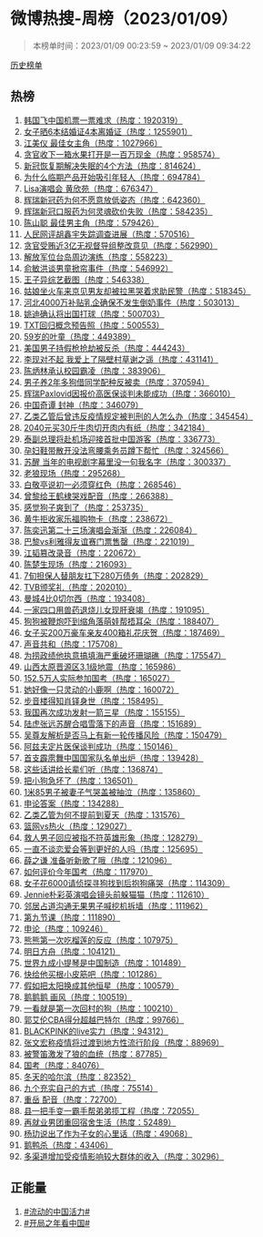 <h1>
微博热搜-周榜（2023/01/09）
</h1>
<blockquote>
<p>
本榜单时间：2023/01/09 00:23:59 ~ 2023/01/09 09:34:22
</p>
</blockquote>
<p>
<a href="https://github.com/daifee/weibo-hot-search/tree/main/archives/weekly">历史榜单</a>
</p>
<h2>
热榜
</h2>
<ol>

<li>
<a href="https://s.weibo.com/weibo?q=%23%E9%9F%A9%E5%9B%BD%E9%A3%9E%E4%B8%AD%E5%9B%BD%E6%9C%BA%E7%A5%A8%E4%B8%80%E7%A5%A8%E9%9A%BE%E6%B1%82%23" target="weibo">
韩国飞中国机票一票难求（热度：1920319）
</a>
</li>

<li>
<a href="https://s.weibo.com/weibo?q=%23%E5%A5%B3%E5%AD%90%E6%99%926%E6%9C%AC%E7%BB%93%E5%A9%9A%E8%AF%814%E6%9C%AC%E7%A6%BB%E5%A9%9A%E8%AF%81%23" target="weibo">
女子晒6本结婚证4本离婚证（热度：1255901）
</a>
</li>

<li>
<a href="https://s.weibo.com/weibo?q=%23%E6%B1%9F%E7%BE%8E%E4%BB%AA%20%E6%9C%80%E4%BD%B3%E5%A5%B3%E4%B8%BB%E8%A7%92%23" target="weibo">
江美仪 最佳女主角（热度：1027966）
</a>
</li>

<li>
<a href="https://s.weibo.com/weibo?q=%23%E8%B4%AA%E5%AE%98%E6%94%B6%E4%B8%8B%E4%B8%80%E7%AE%B1%E6%B0%B4%E6%9E%9C%E6%89%93%E5%BC%80%E6%98%AF%E4%B8%80%E7%99%BE%E4%B8%87%E7%8E%B0%E9%87%91%23" target="weibo">
贪官收下一箱水果打开是一百万现金（热度：958574）
</a>
</li>

<li>
<a href="https://s.weibo.com/weibo?q=%23%E6%96%B0%E5%86%A0%E6%81%A2%E5%A4%8D%E6%9C%9F%E8%A7%A3%E5%86%B3%E5%A4%B1%E7%9C%A0%E7%9A%844%E4%B8%AA%E6%96%B9%E6%B3%95%23" target="weibo">
新冠恢复期解决失眠的4个方法（热度：814624）
</a>
</li>

<li>
<a href="https://s.weibo.com/weibo?q=%23%E4%B8%BA%E4%BB%80%E4%B9%88%E4%B8%B4%E6%9C%9F%E4%BA%A7%E5%93%81%E5%BC%80%E5%A7%8B%E5%90%B8%E5%BC%95%E5%B9%B4%E8%BD%BB%E4%BA%BA%23" target="weibo">
为什么临期产品开始吸引年轻人（热度：694784）
</a>
</li>

<li>
<a href="https://s.weibo.com/weibo?q=%23Lisa%E6%BC%94%E5%94%B1%E4%BC%9A%20%E9%BB%84%E6%AC%A3%E8%8B%91%23" target="weibo">
Lisa演唱会 黄欣苑（热度：676347）
</a>
</li>

<li>
<a href="https://s.weibo.com/weibo?q=%23%E8%BE%89%E7%91%9E%E6%96%B0%E5%86%A0%E8%8D%AF%E4%B8%BA%E4%BD%95%E4%B8%8D%E6%84%BF%E6%84%8F%E6%94%BE%E4%BD%8E%E5%A7%BF%E6%80%81%23" target="weibo">
辉瑞新冠药为何不愿意放低姿态（热度：642360）
</a>
</li>

<li>
<a href="https://s.weibo.com/weibo?q=%23%E8%BE%89%E7%91%9E%E6%96%B0%E5%86%A0%E5%8F%A3%E6%9C%8D%E8%8D%AF%E4%B8%BA%E4%BD%95%E7%81%B5%E9%AD%82%E7%A0%8D%E4%BB%B7%E5%A4%B1%E8%B4%A5%23" target="weibo">
辉瑞新冠口服药为何灵魂砍价失败（热度：584235）
</a>
</li>

<li>
<a href="https://s.weibo.com/weibo?q=%23%E9%99%88%E5%B1%B1%E8%81%AA%20%E6%9C%80%E4%BD%B3%E7%94%B7%E4%B8%BB%E8%A7%92%23" target="weibo">
陈山聪 最佳男主角（热度：579426）
</a>
</li>

<li>
<a href="https://s.weibo.com/weibo?q=%23%E4%BA%BA%E6%B0%91%E7%BD%91%E8%AF%84%E8%83%A1%E9%91%AB%E5%AE%87%E5%A4%B1%E8%B8%AA%E8%B0%83%E6%9F%A5%E8%BF%9B%E5%B1%95%23" target="weibo">
人民网评胡鑫宇失踪调查进展（热度：570516）
</a>
</li>

<li>
<a href="https://s.weibo.com/weibo?q=%23%E8%B4%AA%E5%AE%98%E5%8F%97%E8%B4%BF%E8%BF%913%E4%BA%BF%E6%97%A0%E8%A7%86%E7%9D%A3%E5%AF%BC%E7%BB%84%E6%95%B4%E6%94%B9%E6%84%8F%E8%A7%81%23" target="weibo">
贪官受贿近3亿无视督导组整改意见（热度：562990）
</a>
</li>

<li>
<a href="https://s.weibo.com/weibo?q=%23%E8%A7%A3%E6%94%BE%E5%86%9B%E4%BD%8D%E5%8F%B0%E5%B2%9B%E5%91%A8%E8%BE%B9%E6%BC%94%E7%BB%83%23" target="weibo">
解放军位台岛周边演练（热度：558223）
</a>
</li>

<li>
<a href="https://s.weibo.com/weibo?q=%23%E4%BF%9E%E6%95%8F%E6%B4%AA%E8%B0%88%E7%94%B7%E7%AB%A5%E6%8E%80%E5%B8%98%E4%BA%8B%E4%BB%B6%23" target="weibo">
俞敏洪谈男童掀帘事件（热度：546992）
</a>
</li>

<li>
<a href="https://s.weibo.com/weibo?q=%23%E7%8E%8B%E5%AD%90%E5%BC%82%E7%BB%BC%E8%89%BA%E6%88%AA%E5%9B%BE%23" target="weibo">
王子异综艺截图（热度：546338）
</a>
</li>

<li>
<a href="https://s.weibo.com/weibo?q=%23%E5%A7%91%E5%A8%98%E5%9D%90%E7%81%AB%E8%BD%A6%E6%9D%A5%E4%BA%AC%E8%A7%81%E7%94%B7%E5%8F%8B%E5%8D%B4%E8%A2%AB%E6%8B%89%E9%BB%91%E5%93%AD%E7%9D%80%E6%B1%82%E5%8A%A9%E6%B0%91%E8%AD%A6%23" target="weibo">
姑娘坐火车来京见男友却被拉黑哭着求助民警（热度：518345）
</a>
</li>

<li>
<a href="https://s.weibo.com/weibo?q=%23%E6%B2%B3%E5%8C%974000%E4%B8%87%E8%A1%A5%E8%B4%B4%E4%B9%B3%E4%BC%81%E7%A1%AE%E4%BF%9D%E4%B8%8D%E5%8F%91%E7%94%9F%E5%80%92%E5%A5%B6%E4%BA%8B%E4%BB%B6%23" target="weibo">
河北4000万补贴乳企确保不发生倒奶事件（热度：503013）
</a>
</li>

<li>
<a href="https://s.weibo.com/weibo?q=%23%E5%A7%9A%E8%BF%AA%E7%A1%AE%E8%AE%A4%E5%B0%86%E5%87%BA%E5%9B%BD%E6%89%93%E7%90%83%23" target="weibo">
姚迪确认将出国打球（热度：500703）
</a>
</li>

<li>
<a href="https://s.weibo.com/weibo?q=%23TXT%E5%9B%9E%E5%BD%92%E6%A6%82%E5%BF%B5%E9%A2%84%E5%91%8A%E7%85%A7%23" target="weibo">
TXT回归概念预告照（热度：500553）
</a>
</li>

<li>
<a href="https://s.weibo.com/weibo?q=%2359%E5%B2%81%E7%9A%84%E5%8F%B6%E7%AB%A5%23" target="weibo">
59岁的叶童（热度：449389）
</a>
</li>

<li>
<a href="https://s.weibo.com/weibo?q=%23%E7%BE%8E%E5%9B%BD%E7%94%B7%E5%AD%90%E6%8C%81%E5%81%87%E6%9E%AA%E6%8A%A2%E5%8A%AB%E8%A2%AB%E5%8F%8D%E6%9D%80%23" target="weibo">
美国男子持假枪抢劫被反杀（热度：444243）
</a>
</li>

<li>
<a href="https://s.weibo.com/weibo?q=%23%E6%9D%8E%E7%8E%B0%E5%AF%B9%E4%B8%8D%E8%B5%B7%20%E6%88%91%E7%88%B1%E4%B8%8A%E4%BA%86%E9%9A%94%E5%A3%81%E6%9D%91%E8%8D%89%E8%B0%A2%E4%B9%8B%E9%81%A5%23" target="weibo">
李现对不起 我爱上了隔壁村草谢之遥（热度：431141）
</a>
</li>

<li>
<a href="https://s.weibo.com/weibo?q=%23%E9%99%88%E7%82%B3%E6%9E%97%E6%89%BF%E8%AE%A4%E6%A0%A1%E5%9B%AD%E9%9C%B8%E5%87%8C%23" target="weibo">
陈炳林承认校园霸凌（热度：383906）
</a>
</li>

<li>
<a href="https://s.weibo.com/weibo?q=%23%E7%94%B7%E5%AD%90%E5%85%BB2%E5%B9%B4%E5%A4%9A%E7%8B%97%E5%80%9F%E5%90%8C%E5%AD%A6%E9%85%8D%E7%A7%8D%E5%8F%8D%E8%A2%AB%E5%8D%96%23" target="weibo">
男子养2年多狗借同学配种反被卖（热度：370594）
</a>
</li>

<li>
<a href="https://s.weibo.com/weibo?q=%23%E8%BE%89%E7%91%9EPaxlovid%E5%9B%A0%E6%8A%A5%E4%BB%B7%E9%AB%98%E5%8C%BB%E4%BF%9D%E8%B0%88%E5%88%A4%E6%9C%AA%E8%83%BD%E6%88%90%E5%8A%9F%23" target="weibo">
辉瑞Paxlovid因报价高医保谈判未能成功（热度：366010）
</a>
</li>

<li>
<a href="https://s.weibo.com/weibo?q=%23%E4%B8%AD%E5%9B%BD%E5%A5%87%E8%B0%AD%20%E5%B0%81%E7%A5%9E%23" target="weibo">
中国奇谭 封神（热度：346079）
</a>
</li>

<li>
<a href="https://s.weibo.com/weibo?q=%23%E4%B9%99%E7%B1%BB%E4%B9%99%E7%AE%A1%E5%90%8E%E6%9B%BE%E8%BF%9D%E5%8F%8D%E7%96%AB%E6%83%85%E8%A7%84%E5%AE%9A%E8%A2%AB%E5%88%A4%E5%88%91%E7%9A%84%E4%BA%BA%E6%80%8E%E4%B9%88%E5%8A%9E%23" target="weibo">
乙类乙管后曾违反疫情规定被判刑的人怎么办（热度：345454）
</a>
</li>

<li>
<a href="https://s.weibo.com/weibo?q=%232040%E5%85%83%E4%B9%B030%E6%96%A4%E7%89%9B%E8%82%89%E5%88%87%E5%BC%80%E8%82%89%E5%86%85%E6%9C%89%E7%BA%B8%23" target="weibo">
2040元买30斤牛肉切开肉内有纸（热度：342184）
</a>
</li>

<li>
<a href="https://s.weibo.com/weibo?q=%23%E6%B3%B0%E5%89%AF%E6%80%BB%E7%90%86%E5%B0%86%E8%B5%B4%E6%9C%BA%E5%9C%BA%E8%BF%8E%E6%8E%A5%E9%A6%96%E6%89%B9%E4%B8%AD%E5%9B%BD%E6%B8%B8%E5%AE%A2%23" target="weibo">
泰副总理将赴机场迎接首批中国游客（热度：336773）
</a>
</li>

<li>
<a href="https://s.weibo.com/weibo?q=%23%E5%AD%95%E5%A6%87%E9%9E%8B%E5%B8%A6%E6%95%A3%E5%BC%80%E6%B2%A1%E6%B3%95%E5%BC%AF%E8%85%B0%E4%B9%98%E5%8A%A1%E5%91%98%E8%B9%B2%E4%B8%8B%E5%B8%AE%E5%BF%99%23" target="weibo">
孕妇鞋带散开没法弯腰乘务员蹲下帮忙（热度：324566）
</a>
</li>

<li>
<a href="https://s.weibo.com/weibo?q=%23%E8%8B%8F%E9%86%92%20%E5%BD%93%E5%B9%B4%E7%9A%84%E7%94%B5%E8%A7%86%E5%89%A7%E5%AD%97%E5%B9%95%E9%87%8C%E6%B2%A1%E4%B8%80%E5%8F%A5%E6%88%91%E5%90%8D%E5%AD%97%23" target="weibo">
苏醒 当年的电视剧字幕里没一句我名字（热度：300337）
</a>
</li>

<li>
<a href="https://s.weibo.com/weibo?q=%23%E8%80%81%E7%8B%BC%E7%8E%B0%E5%9C%BA%23" target="weibo">
老狼现场（热度：295268）
</a>
</li>

<li>
<a href="https://s.weibo.com/weibo?q=%23%E7%99%BD%E6%95%AC%E4%BA%AD%E8%AF%B4%E5%88%9D%E4%B8%80%E5%BF%85%E9%A1%BB%E7%A9%BF%E7%BA%A2%E8%89%B2%23" target="weibo">
白敬亭说初一必须穿红色（热度：268546）
</a>
</li>

<li>
<a href="https://s.weibo.com/weibo?q=%23%E6%9B%BE%E9%BB%8E%E7%BB%99%E7%8E%8B%E9%B9%A4%E6%A3%A3%E5%93%AD%E6%88%8F%E9%85%8D%E9%9F%B3%23" target="weibo">
曾黎给王鹤棣哭戏配音（热度：266388）
</a>
</li>

<li>
<a href="https://s.weibo.com/weibo?q=%23%E6%84%9F%E8%A7%89%E7%8B%97%E5%AD%90%E7%88%BD%E5%88%B0%E4%BA%86%23" target="weibo">
感觉狗子爽到了（热度：253735）
</a>
</li>

<li>
<a href="https://s.weibo.com/weibo?q=%23%E9%BB%84%E7%89%9B%E6%8B%92%E6%94%B6%E5%AE%B6%E4%B9%90%E7%A6%8F%E8%B4%AD%E7%89%A9%E5%8D%A1%23" target="weibo">
黄牛拒收家乐福购物卡（热度：238672）
</a>
</li>

<li>
<a href="https://s.weibo.com/weibo?q=%23%E9%99%88%E5%A5%95%E8%BF%85%E7%AC%AC%E4%BA%8C%E5%8D%81%E4%B8%89%E5%9C%BA%E6%BC%94%E5%94%B1%E4%BC%9A%E6%B8%90%E6%B8%90%23" target="weibo">
陈奕迅第二十三场演唱会渐渐（热度：226084）
</a>
</li>

<li>
<a href="https://s.weibo.com/weibo?q=%23%E5%B7%B4%E9%BB%8Evs%E5%88%A9%E9%9B%85%E5%BE%97%E5%8F%8B%E8%B0%8A%E8%B5%9B%E9%97%A8%E7%A5%A8%E5%94%AE%E7%BD%84%23" target="weibo">
巴黎vs利雅得友谊赛门票售罄（热度：221019）
</a>
</li>

<li>
<a href="https://s.weibo.com/weibo?q=%23%E6%B1%9F%E9%9F%AC%E7%AF%A1%E6%94%B9%E5%BD%95%E9%9F%B3%23" target="weibo">
江韬篡改录音（热度：220672）
</a>
</li>

<li>
<a href="https://s.weibo.com/weibo?q=%23%E9%99%88%E6%A5%9A%E7%94%9F%E7%8E%B0%E5%9C%BA%23" target="weibo">
陈楚生现场（热度：216093）
</a>
</li>

<li>
<a href="https://s.weibo.com/weibo?q=%237%E6%97%AC%E6%8B%85%E4%BF%9D%E4%BA%BA%E6%9B%BF%E6%9C%8B%E5%8F%8B%E6%89%9B%E4%B8%8B280%E4%B8%87%E5%80%BA%E5%8A%A1%23" target="weibo">
7旬担保人替朋友扛下280万债务（热度：202829）
</a>
</li>

<li>
<a href="https://s.weibo.com/weibo?q=%23TVB%E9%A2%81%E5%A5%96%E7%A4%BC%23" target="weibo">
TVB颁奖礼（热度：202010）
</a>
</li>

<li>
<a href="https://s.weibo.com/weibo?q=%23%E6%9B%BC%E5%9F%8E4%E6%AF%940%E5%88%87%E5%B0%94%E8%A5%BF%23" target="weibo">
曼城4比0切尔西（热度：193408）
</a>
</li>

<li>
<a href="https://s.weibo.com/weibo?q=%23%E4%B8%80%E5%AE%B6%E5%9B%9B%E5%8F%A3%E7%94%A8%E5%85%BD%E8%8D%AF%E9%80%80%E7%83%A7%E5%84%BF%E5%A5%B3%E7%8E%B0%E8%82%9D%E8%A1%B0%E7%AB%AD%23" target="weibo">
一家四口用兽药退烧儿女现肝衰竭（热度：191095）
</a>
</li>

<li>
<a href="https://s.weibo.com/weibo?q=%23%E7%8B%97%E7%8B%97%E8%A2%AB%E9%9E%AD%E7%82%AE%E5%90%93%E5%88%B0%E7%BC%A9%E8%A7%92%E8%90%BD%E8%90%8C%E5%A8%83%E5%B8%AE%E6%8D%82%E8%80%B3%E6%9C%B5%23" target="weibo">
狗狗被鞭炮吓到缩角落萌娃帮捂耳朵（热度：188407）
</a>
</li>

<li>
<a href="https://s.weibo.com/weibo?q=%23%E5%A5%B3%E5%AD%90%E4%B9%B0200%E4%B8%87%E8%B1%AA%E8%BD%A6%E4%BA%B2%E5%8F%8B400%E7%AE%B1%E7%A4%BC%E8%8A%B1%E5%BA%86%E8%B4%BA%23" target="weibo">
女子买200万豪车亲友400箱礼花庆贺（热度：187469）
</a>
</li>

<li>
<a href="https://s.weibo.com/weibo?q=%23%E5%A3%B0%E9%9F%B3%E5%85%B1%E5%92%8C%23" target="weibo">
声音共和（热度：175708）
</a>
</li>

<li>
<a href="https://s.weibo.com/weibo?q=%23%E4%B8%BA%E6%8D%9E%E6%94%BF%E7%BB%A9%E4%BB%96%E6%89%A7%E6%84%8F%E6%90%9E%E5%A1%AB%E6%B5%B7%E4%B8%A5%E9%87%8D%E7%A0%B4%E5%9D%8F%E7%8F%8A%E7%91%9A%E7%A4%81%23" target="weibo">
为捞政绩他执意搞填海严重破坏珊瑚礁（热度：175547）
</a>
</li>

<li>
<a href="https://s.weibo.com/weibo?q=%23%E5%B1%B1%E8%A5%BF%E5%A4%AA%E5%8E%9F%E6%99%8B%E6%BA%90%E5%8C%BA3.1%E7%BA%A7%E5%9C%B0%E9%9C%87%23" target="weibo">
山西太原晋源区3.1级地震（热度：165986）
</a>
</li>

<li>
<a href="https://s.weibo.com/weibo?q=%23152.5%E4%B8%87%E4%BA%BA%E5%AE%9E%E9%99%85%E5%8F%82%E5%8A%A0%E5%9B%BD%E8%80%83%23" target="weibo">
152.5万人实际参加国考（热度：165027）
</a>
</li>

<li>
<a href="https://s.weibo.com/weibo?q=%23%E5%A5%B9%E5%A5%BD%E5%83%8F%E4%B8%80%E5%8F%AA%E7%81%B5%E5%8A%A8%E7%9A%84%E5%B0%8F%E9%B9%BF%E5%95%8A%23" target="weibo">
她好像一只灵动的小鹿啊（热度：160072）
</a>
</li>

<li>
<a href="https://s.weibo.com/weibo?q=%23%E6%AD%A5%E9%9F%B3%E6%A5%BC%E5%BE%97%E7%9F%A5%E8%82%96%E9%93%8E%E8%BA%AB%E4%B8%96%23" target="weibo">
步音楼得知肖铎身世（热度：158495）
</a>
</li>

<li>
<a href="https://s.weibo.com/weibo?q=%23%E6%88%91%E5%9B%BD%E5%86%8D%E6%AC%A1%E6%88%90%E5%8A%9F%E5%8F%91%E5%B0%84%E4%B8%80%E7%AE%AD%E4%B8%89%E6%98%9F%23" target="weibo">
我国再次成功发射一箭三星（热度：155155）
</a>
</li>

<li>
<a href="https://s.weibo.com/weibo?q=%23%E9%99%86%E8%99%8E%E5%BC%A0%E8%BF%9C%E8%8B%8F%E9%86%92%E5%90%88%E5%94%B1%E9%9B%AA%E8%90%BD%E4%B8%8B%E7%9A%84%E5%A3%B0%E9%9F%B3%23" target="weibo">
陆虎张远苏醒合唱雪落下的声音（热度：151689）
</a>
</li>

<li>
<a href="https://s.weibo.com/weibo?q=%23%E5%90%B4%E5%B0%8A%E5%8F%8B%E8%A7%A3%E6%9E%90%E6%98%AF%E5%90%A6%E9%A9%AC%E4%B8%8A%E6%9C%89%E6%96%B0%E4%B8%80%E8%BD%AE%E4%BC%A0%E6%92%AD%E9%A3%8E%E9%99%A9%23" target="weibo">
吴尊友解析是否马上有新一轮传播风险（热度：150479）
</a>
</li>

<li>
<a href="https://s.weibo.com/weibo?q=%23%E9%98%BF%E5%85%B9%E5%A4%AB%E5%AE%9A%E7%89%87%E5%8C%BB%E4%BF%9D%E8%B0%88%E5%88%A4%E6%88%90%E5%8A%9F%23" target="weibo">
阿兹夫定片医保谈判成功（热度：150146）
</a>
</li>

<li>
<a href="https://s.weibo.com/weibo?q=%23%E9%A6%96%E6%94%AF%E9%9C%B9%E9%9B%B3%E8%88%9E%E4%B8%AD%E5%9B%BD%E5%9B%BD%E5%AE%B6%E9%98%9F%E5%90%8D%E5%8D%95%E5%87%BA%E7%82%89%23" target="weibo">
首支霹雳舞中国国家队名单出炉（热度：139428）
</a>
</li>

<li>
<a href="https://s.weibo.com/weibo?q=%23%E8%BF%99%E4%BA%9B%E8%AF%9D%E8%AE%B2%E7%BB%99%E9%95%BF%E8%BE%88%E4%BB%AC%E5%90%AC%23" target="weibo">
这些话讲给长辈们听（热度：136874）
</a>
</li>

<li>
<a href="https://s.weibo.com/weibo?q=%23%E6%8A%8A%E5%B0%8F%E7%8B%97%E6%80%A5%E5%9D%8F%E4%BA%86%23" target="weibo">
把小狗急坏了（热度：136501）
</a>
</li>

<li>
<a href="https://s.weibo.com/weibo?q=%231%E7%B1%B385%E7%94%B7%E5%AD%90%E8%A2%AB%E5%A6%BB%E5%AD%90%E6%B0%94%E5%93%AD%E7%9B%96%E8%A2%AB%E6%8A%BD%E6%B3%A3%23" target="weibo">
1米85男子被妻子气哭盖被抽泣（热度：135860）
</a>
</li>

<li>
<a href="https://s.weibo.com/weibo?q=%23%E7%94%B3%E8%AE%BA%E7%AD%94%E6%A1%88%23" target="weibo">
申论答案（热度：134288）
</a>
</li>

<li>
<a href="https://s.weibo.com/weibo?q=%23%E4%B9%99%E7%B1%BB%E4%B9%99%E7%AE%A1%E4%B8%BA%E4%BD%95%E4%B8%8D%E6%8F%90%E5%89%8D%E5%88%B0%E5%A4%8F%E5%A4%A9%23" target="weibo">
乙类乙管为何不提前到夏天（热度：131576）
</a>
</li>

<li>
<a href="https://s.weibo.com/weibo?q=%23%E7%AF%AE%E7%BD%91vs%E7%83%AD%E7%81%AB%23" target="weibo">
篮网vs热火（热度：129027）
</a>
</li>

<li>
<a href="https://s.weibo.com/weibo?q=%23%E6%95%91%E4%BA%BA%E7%94%B7%E5%AD%90%E5%9B%9E%E5%BA%94%E8%A2%AB%E6%8C%87%E4%B8%8D%E7%AC%A6%E8%8B%B1%E9%9B%84%E5%BD%A2%E8%B1%A1%23" target="weibo">
救人男子回应被指不符英雄形象（热度：128279）
</a>
</li>

<li>
<a href="https://s.weibo.com/weibo?q=%23%E4%B8%80%E7%9B%B4%E4%B8%8D%E8%B0%88%E6%81%8B%E7%88%B1%E4%BC%9A%E7%AD%89%E5%88%B0%E6%9B%B4%E5%A5%BD%E7%9A%84%E4%BA%BA%E5%90%97%23" target="weibo">
一直不谈恋爱会等到更好的人吗（热度：125695）
</a>
</li>

<li>
<a href="https://s.weibo.com/weibo?q=%23%E8%96%9B%E4%B9%8B%E8%B0%A6%20%E5%87%86%E5%A4%87%E5%90%AC%E6%96%B0%E6%AD%8C%E4%BA%86%E5%93%A6%23" target="weibo">
薛之谦 准备听新歌了哦（热度：121096）
</a>
</li>

<li>
<a href="https://s.weibo.com/weibo?q=%23%E5%A6%82%E4%BD%95%E8%AF%84%E4%BB%B7%E4%BB%8A%E5%B9%B4%E5%9B%BD%E8%80%83%23" target="weibo">
如何评价今年国考（热度：117970）
</a>
</li>

<li>
<a href="https://s.weibo.com/weibo?q=%23%E5%A5%B3%E5%AD%90%E8%8A%B16000%E8%AF%B7%E4%BE%A6%E6%8E%A2%E5%AF%BB%E7%8B%97%E6%89%BE%E5%88%B0%E5%90%8E%E6%8A%B1%E7%8B%97%E7%97%9B%E5%93%AD%23" target="weibo">
女子花6000请侦探寻狗找到后抱狗痛哭（热度：114309）
</a>
</li>

<li>
<a href="https://s.weibo.com/weibo?q=%23Jennie%E6%9C%B4%E5%BD%A9%E8%8B%B1%E6%BC%94%E5%94%B1%E4%BC%9A%E9%95%9C%E5%A4%B4%E5%89%8D%E8%BA%B2%E7%8C%AB%E7%8C%AB%23" target="weibo">
Jennie朴彩英演唱会镜头前躲猫猫（热度：112610）
</a>
</li>

<li>
<a href="https://s.weibo.com/weibo?q=%23%E9%82%BB%E5%B1%85%E5%8D%A0%E9%81%93%E6%B2%9F%E9%80%9A%E6%97%A0%E6%9E%9C%E7%94%B7%E5%AD%90%E5%96%8A%E6%8C%96%E6%9C%BA%E6%8B%86%E5%A2%99%23" target="weibo">
邻居占道沟通无果男子喊挖机拆墙（热度：111962）
</a>
</li>

<li>
<a href="https://s.weibo.com/weibo?q=%23%E7%AC%AC%E4%B9%9D%E8%8A%82%E8%AF%BE%23" target="weibo">
第九节课（热度：111890）
</a>
</li>

<li>
<a href="https://s.weibo.com/weibo?q=%23%E7%94%B3%E8%AE%BA%23" target="weibo">
申论（热度：109246）
</a>
</li>

<li>
<a href="https://s.weibo.com/weibo?q=%23%E7%86%8A%E7%86%8A%E7%AC%AC%E4%B8%80%E6%AC%A1%E5%90%83%E6%A6%B4%E8%8E%B2%E7%9A%84%E5%8F%8D%E5%BA%94%23" target="weibo">
熊熊第一次吃榴莲的反应（热度：107975）
</a>
</li>

<li>
<a href="https://s.weibo.com/weibo?q=%23%E6%98%8E%E6%97%A5%E6%96%B9%E8%88%9F%23" target="weibo">
明日方舟（热度：104121）
</a>
</li>

<li>
<a href="https://s.weibo.com/weibo?q=%23%E4%B8%96%E7%95%8C%E4%B9%9D%E6%88%90%E5%B0%8F%E6%8F%90%E7%90%B4%E6%98%AF%E4%B8%AD%E5%9B%BD%E5%88%B6%E9%80%A0%23" target="weibo">
世界九成小提琴是中国制造（热度：101489）
</a>
</li>

<li>
<a href="https://s.weibo.com/weibo?q=%23%E5%BF%AB%E7%BB%99%E4%BB%96%E4%B9%B0%E6%A0%B9%E5%B0%8F%E7%9A%AE%E7%AD%8B%E5%90%A7%23" target="weibo">
快给他买根小皮筋吧（热度：101286）
</a>
</li>

<li>
<a href="https://s.weibo.com/weibo?q=%23%E5%81%87%E5%A6%82%E6%8A%8A%E5%A4%AA%E9%98%B3%E6%8D%A2%E6%88%90%E5%85%B6%E4%BB%96%E6%81%92%E6%98%9F%23" target="weibo">
假如把太阳换成其他恒星（热度：100579）
</a>
</li>

<li>
<a href="https://s.weibo.com/weibo?q=%23%E9%B9%85%E9%B9%85%E9%B9%85%20%E7%94%BB%E9%A3%8E%23" target="weibo">
鹅鹅鹅 画风（热度：100519）
</a>
</li>

<li>
<a href="https://s.weibo.com/weibo?q=%23%E4%B8%80%E7%9C%8B%E5%B0%B1%E6%98%AF%E7%AC%AC%E4%B8%80%E6%AC%A1%E5%9B%9E%E6%9D%91%E7%9A%84%E7%8B%97%23" target="weibo">
一看就是第一次回村的狗（热度：100210）
</a>
</li>

<li>
<a href="https://s.weibo.com/weibo?q=%23%E9%83%AD%E8%89%BE%E4%BC%A6CBA%E5%BE%97%E5%88%86%E8%B6%85%E8%B6%8A%E5%B7%B4%E7%89%B9%E5%B0%94%23" target="weibo">
郭艾伦CBA得分超越巴特尔（热度：99766）
</a>
</li>

<li>
<a href="https://s.weibo.com/weibo?q=%23BLACKPINK%E7%9A%84live%E5%AE%9E%E5%8A%9B%23" target="weibo">
BLACKPINK的live实力（热度：94312）
</a>
</li>

<li>
<a href="https://s.weibo.com/weibo?q=%23%E5%BC%A0%E6%96%87%E5%AE%8F%E7%A7%B0%E7%96%AB%E6%83%85%E5%B0%86%E8%BF%87%E6%B8%A1%E5%88%B0%E5%9C%B0%E6%96%B9%E6%80%A7%E6%B5%81%E8%A1%8C%E9%98%B6%E6%AE%B5%23" target="weibo">
张文宏称疫情将过渡到地方性流行阶段（热度：88969）
</a>
</li>

<li>
<a href="https://s.weibo.com/weibo?q=%23%E8%A2%AB%E8%AD%A6%E7%AC%9B%E6%BF%80%E5%8F%91%E4%BA%86%E7%8B%BC%E7%9A%84%E8%A1%80%E7%BB%9F%23" target="weibo">
被警笛激发了狼的血统（热度：87785）
</a>
</li>

<li>
<a href="https://s.weibo.com/weibo?q=%23%E5%9B%BD%E8%80%83%23" target="weibo">
国考（热度：84076）
</a>
</li>

<li>
<a href="https://s.weibo.com/weibo?q=%23%E5%86%AC%E5%A4%A9%E7%9A%84%E5%93%88%E5%B0%94%E6%BB%A8%23" target="weibo">
冬天的哈尔滨（热度：82352）
</a>
</li>

<li>
<a href="https://s.weibo.com/weibo?q=%23%E4%B9%9D%E4%B8%AA%E5%85%85%E5%AE%9E%E8%87%AA%E5%B7%B1%E7%9A%84%E6%96%B9%E5%BC%8F%23" target="weibo">
九个充实自己的方式（热度：75514）
</a>
</li>

<li>
<a href="https://s.weibo.com/weibo?q=%23%E9%87%8D%E5%B2%B3%20%E9%85%8D%E9%9F%B3%23" target="weibo">
重岳 配音（热度：72700）
</a>
</li>

<li>
<a href="https://s.weibo.com/weibo?q=%23%E5%8E%BF%E4%B8%80%E6%8A%8A%E6%89%8B%E5%8F%98%E4%B8%80%E9%9C%B8%E6%89%8B%E5%B8%AE%E5%BC%9F%E5%BC%9F%E6%8F%BD%E5%B7%A5%E7%A8%8B%23" target="weibo">
县一把手变一霸手帮弟弟揽工程（热度：72055）
</a>
</li>

<li>
<a href="https://s.weibo.com/weibo?q=%23%E5%86%8D%E5%B0%B1%E4%B8%9A%E7%94%B7%E5%9B%A2%E9%87%8D%E5%9B%9E%E5%AE%BF%E8%88%8D%E7%94%9F%E6%B4%BB%23" target="weibo">
再就业男团重回宿舍生活（热度：52489）
</a>
</li>

<li>
<a href="https://s.weibo.com/weibo?q=%23%E6%9D%A8%E7%8E%8F%E8%AF%B4%E5%87%BA%E4%BA%86%E4%BD%9C%E4%B8%BA%E5%AD%90%E5%A5%B3%E7%9A%84%E5%BF%83%E9%87%8C%E8%AF%9D%23" target="weibo">
杨玏说出了作为子女的心里话（热度：49068）
</a>
</li>

<li>
<a href="https://s.weibo.com/weibo?q=%23%E9%B9%85%E9%B8%AD%E6%9D%80%23" target="weibo">
鹅鸭杀（热度：43406）
</a>
</li>

<li>
<a href="https://s.weibo.com/weibo?q=%23%E5%A4%9A%E6%B8%A0%E9%81%93%E5%A2%9E%E5%8A%A0%E5%8F%97%E7%96%AB%E6%83%85%E5%BD%B1%E5%93%8D%E8%BE%83%E5%A4%A7%E7%BE%A4%E4%BD%93%E7%9A%84%E6%94%B6%E5%85%A5%23" target="weibo">
多渠道增加受疫情影响较大群体的收入（热度：30296）
</a>
</li>

</ol>
<h2>
正能量
</h2>
<ol>

<li>
<a href="https://s.weibo.com/weibo?q=%23%23%E6%B5%81%E5%8A%A8%E7%9A%84%E4%B8%AD%E5%9B%BD%E6%B4%BB%E5%8A%9B%23%23" target="weibo">
#流动的中国活力#
</a>
</li>

<li>
<a href="https://s.weibo.com/weibo?q=%23%23%E5%BC%80%E5%B1%80%E4%B9%8B%E5%B9%B4%E7%9C%8B%E4%B8%AD%E5%9B%BD%23%23" target="weibo">
#开局之年看中国#
</a>
</li>

</ol>